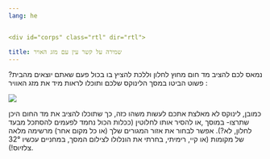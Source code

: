 ```yaml
---
lang: he


<div id="corps" class="rtl" dir="rtl">

title: שמירה על קשר עין עם מזג האויר
---
```


‏נמאס לכם להציב מד חום מחוץ לחלון וללכת להציץ בו בכול פעם שאתם יוצאים מהבית? פשוט הביטו במסך הלינוקס שלכם ותוכלו לראות מיד את מזג האוויר :

<img src="Images/weather.png" />

‏כמובן, לינוקס לא מאלצת אתכם לעשות משהו כזה, כך שתוכלו להציב את מד החום היכן שתרצו- במוסך ,או להסיר אותו לחלוטין (ככלות הכול נחמד לפעמים להסתכל מבעד לחלון, לא?). אפשר לבחור את
אזור המגורים שלך (או כל מקום אחר) מרשימה מלאה של מקומות (או קיי, רימיתי, בחרתי את הונלולו לצילום המסך, במחניים עכשיו 32° צלזיוס!).





